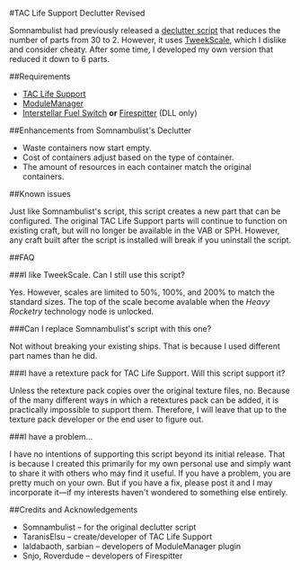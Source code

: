 #TAC Life Support Declutter Revised

Somnambulist had previously released a [declutter script](http://forum.kerbalspaceprogram.com/threads/40667?p=1519118) that reduces the number of parts from 30 to 2. However, it uses [TweekScale](http://forum.kerbalspaceprogram.com/threads/80234), which I dislike and consider cheaty. After some time, I developed my own version that reduced it down to 6 parts.

##Requirements

* [TAC Life Support](http://forum.kerbalspaceprogram.com/threads/40667)
* [ModuleManager](http://forum.kerbalspaceprogram.com/threads/55219)
* [Interstellar Fuel Switch](http://forum.kerbalspaceprogram.com/threads/117932) **or** [Firespitter](http://forum.kerbalspaceprogram.com/threads/24551) (DLL only)

##Enhancements from Somnambulist's Declutter

* Waste containers now start empty.
* Cost of containers adjust based on the type of container.
* The amount of resources in each container match the original containers.

##Known issues

Just like Somnambulist's script, this script creates a new part that can be configured. The original TAC Life Support parts will continue to function on existing craft, but will no longer be available in the VAB or SPH. However, any craft built after the script is installed will break if you uninstall the script.

##FAQ

###I like TweekScale. Can I still use this script?

Yes. However, scales are limited to 50%, 100%, and 200% to match the standard sizes. The top of the scale become avalable when the _Heavy Rocketry_ technology node is unlocked.

###Can I replace Somnambulist's script with this one?

Not without breaking your existing ships. That is because I used different part names than he did.

###I have a retexture pack for TAC Life Support. Will this script support it?

Unless the retexture pack copies over the original texture files, no. Because of the many different ways in which a retextures pack can be added, it is practically impossible to support them. Therefore, I will leave that up to the texture pack developer or the end user to figure out.

###I have a problem…

I have no intentions of supporting this script beyond its initial release. That is because I created this primarily for my own personal use and simply want to share it with others who may find it useful. If you have a problem, you are pretty much on your own. But if you have a fix, please post it and I may incorporate it—if my interests haven't wondered to something else entirely.

##Credits and Acknowledgements

* Somnambulist – for the original declutter script
* TaranisElsu – create/developer of TAC Life Support
* Ialdabaoth, sarbian – developers of ModuleManager plugin
* Snjo, Roverdude – developers of Firespitter
